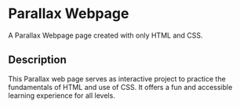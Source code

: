 
# Parallax Webpage

A Parallax Webpage page created with only HTML and CSS.



## Description

This Parallax web page serves as interactive project to practice the fundamentals of HTML and use of CSS. It offers a fun and accessible learning experience for all levels.